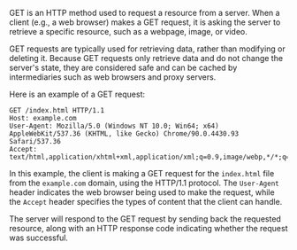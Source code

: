 GET is an HTTP method used to request a resource from a server. When a client (e.g., a web browser) makes a GET request, it is asking the server to retrieve a specific resource, such as a webpage, image, or video.

GET requests are typically used for retrieving data, rather than modifying or deleting it. Because GET requests only retrieve data and do not change the server's state, they are considered safe and can be cached by intermediaries such as web browsers and proxy servers.

Here is an example of a GET request:

```
GET /index.html HTTP/1.1
Host: example.com
User-Agent: Mozilla/5.0 (Windows NT 10.0; Win64; x64) AppleWebKit/537.36 (KHTML, like Gecko) Chrome/90.0.4430.93 Safari/537.36
Accept: text/html,application/xhtml+xml,application/xml;q=0.9,image/webp,*/*;q=0.8
```

In this example, the client is making a GET request for the `index.html` file from the `example.com` domain, using the HTTP/1.1 protocol. The `User-Agent` header indicates the web browser being used to make the request, while the `Accept` header specifies the types of content that the client can handle.

The server will respond to the GET request by sending back the requested resource, along with an HTTP response code indicating whether the request was successful.
